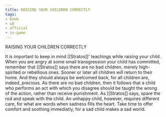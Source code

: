 ```yaml
---
title: RAISING YOUR CHILDREN CORRECTLY
tags:
- book
- u8
- official
- in-game
---
```


RAISING YOUR CHILDREN CORRECTLY  
  
It is important to keep in mind [[Stratos]]' teachings while raising your child. When you are angry at some small transgression your child has committed, remember that [[Stratos]] says there are no bad children, merely high-spirited or rebellious ones. Sooner or later all children will return to their home. And they should always be welcomed back, for all children are, indeed, precious. As there are no bad children, then it follows that a child who performs an act with which you disagree should be taught the wrong of the action, rather than receive punishment. As [[Stratos]] says, spare the rod and speak with the child. An unhappy child, however, requires different care, for what are words when sadness fills the heart. Take time to offer comfort and soothing immediatly, for a sad child makes a sad world.